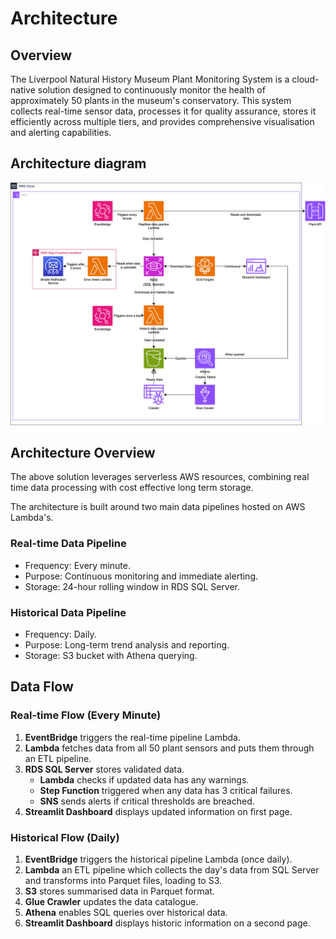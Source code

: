 # Architecture

## Overview

The Liverpool Natural History Museum Plant Monitoring System is a cloud-native solution designed to continuously monitor the health of approximately 50 plants in the museum's conservatory. This system collects real-time sensor data, processes it for quality assurance, stores it efficiently across multiple tiers, and provides comprehensive visualisation and alerting capabilities.

## Architecture diagram

![Architecture Diagram](architecture_diagram.png)

## Architecture Overview

The above solution leverages serverless AWS resources, combining real time data processing with cost effective long term storage.

The architecture is built around two main data pipelines hosted on AWS Lambda's.

### Real-time Data Pipeline
- Frequency: Every minute.
- Purpose: Continuous monitoring and immediate alerting.
- Storage: 24-hour rolling window in RDS SQL Server.

### Historical Data Pipeline
- Frequency: Daily.
- Purpose: Long-term trend analysis and reporting.
- Storage: S3 bucket with Athena querying.


## Data Flow

### Real-time Flow (Every Minute)

1. **EventBridge** triggers the real-time pipeline Lambda.
2. **Lambda** fetches data from all 50 plant sensors and puts them through an ETL pipeline.
3. **RDS SQL Server** stores validated data.
    - **Lambda** checks if updated data has any warnings.
    - **Step Function** triggered when any data has 3 critical failures.
    - **SNS** sends alerts if critical thresholds are breached.
4. **Streamlit Dashboard** displays updated information on first page.

### Historical Flow (Daily)
1. **EventBridge** triggers the historical pipeline Lambda (once daily).
2. **Lambda** an ETL pipeline which collects the day's data from SQL Server and transforms into Parquet files, loading to S3.
4. **S3** stores summarised data in Parquet format.
5. **Glue Crawler** updates the data catalogue.
6. **Athena** enables SQL queries over historical data.
7. **Streamlit Dashboard** displays historic information on a second page.
